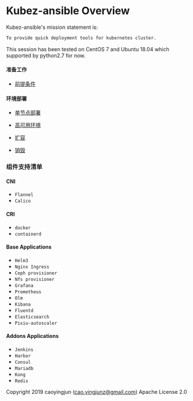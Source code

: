 # Kubez-ansible Overview

Kubez-ansible's mission statement is:

``` bash
To provide quick deployment tools for kubernetes cluster.
```

This session has been tested on CentOS 7 and Ubuntu 18.04 which supported by
python2.7 for now.

#### 准备工作

- [前提条件](doc/source/install/prerequisites.md)

#### 环境部署

- [单节点部署](doc/source/install/all-in-one.md)

- [高可用环境](doc/source/install/multinode.md)

- [扩容](doc/source/install/expansion.md)

- [销毁](doc/source/install/destroy.md)

### 组件支持清单

#### CNI
  - `Flannel`
  - `Calico`

#### CRI
  - `docker`
  - `containerd`

#### Base Applications
  - `Helm3`
  - `Nginx Ingress`
  - `Ceph provisioner`
  - `Nfs provisioner`
  - `Grafana`
  - `Prometheus`
  - `Olm`
  - `Kibana`
  - `Fluentd`
  - `Elasticsearch`
  - `Pixiu-autoscaler`

#### Addons Applications
  - `Jenkins`
  - `Harbor`
  - `Consul`
  - `Mariadb`
  - `Kong`
  - `Redis`

Copyright 2019 caoyingjun (cao.yingjunz@gmail.com) Apache License 2.0
